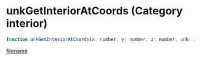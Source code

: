 # unkGetInteriorAtCoords (Category interior)

```js
function unkGetInteriorAtCoords(x: number, y: number, z: number, unk: int): int
```

[filename](unkGetInteriorAtCoords_m.md ':include')